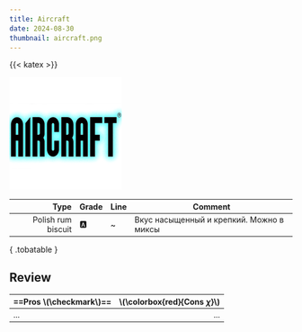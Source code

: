 ```yaml
---
title: Aircraft
date: 2024-08-30
thumbnail: aircraft.png
---
```

{{< katex >}}

![tobacco air](aircraft.png)

|               Type | Grade | Line | Comment                                  |
| -----------------: | ----- | ---- | ---------------------------------------- |
| Polish rum biscuit | 🅰️     | ~    | Вкус насыщенный и крепкий. Можно в миксы |
{ .tobatable }

## Review

| ==Pros \\(\checkmark\\)== | \\(\colorbox{red}{Cons $\chi$}\\) |
| :------------------------ | --------------------------------: |
| ...                       |                               ... |
